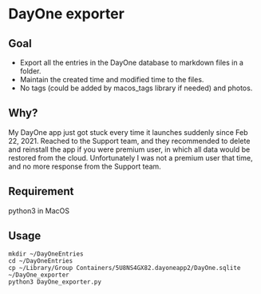 # DayOne exporter

## Goal
* Export all the entries in the DayOne database to markdown files in a folder.  
* Maintain the created time and modified time to the files. 
* No tags (could be added by macos_tags library if needed) and photos. 

## Why? 
My DayOne app just got stuck every time it launches suddenly since Feb 22, 2021. Reached to the Support team, and they recommended to delete and reinstall the app if you were premium user, in which all data would be restored from the cloud. Unfortunately I was not a premium user that time, and no more response from the Support team. 

## Requirement 

python3 in MacOS

## Usage
```
mkdir ~/DayOneEntries
cd ~/DayOneEntries
cp ~/Library/Group Containers/5U8NS4GX82.dayoneapp2/DayOne.sqlite ~/DayOne_exporter
python3 DayOne_exporter.py
```

